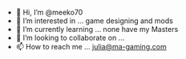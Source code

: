 - 👋 Hi, I’m @meeko70
- 👀 I’m interested in ... game designing and mods
- 🌱 I’m currently learning ... none have my Masters
- 💞️ I’m looking to collaborate on ...
- 📫 How to reach me ... julia@ma-gaming.com

<!---
meeko70/meeko70 is a ✨ special ✨ repository because its `README.md` (this file) appears on your GitHub profile.
You can click the Preview link to take a look at your changes.
--->
